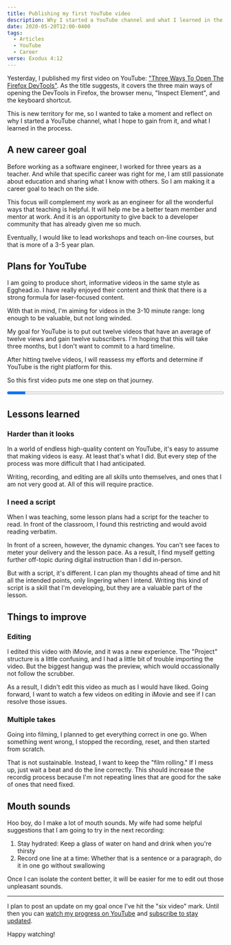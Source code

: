 ```yaml
---
title: Publishing my first YouTube video
description: Why I started a YouTube channel and what I learned in the process
date: 2020-05-20T12:00-0400
tags:
  - Articles
  - YouTube
  - Career
verse: Exodus 4:12
---
```


Yesterday, I published my first video on YouTube:
["Three Ways To Open The Firefox DevTools"](https://www.youtube.com/watch?v=1bjwBppbpxk).
As the title suggests, it covers the three main ways of opening the DevTools in
Firefox, the browser menu, "Inspect Element", and the keyboard shortcut.

This is new territory for me, so I wanted to take a moment and reflect on why I
started a YouTube channel, what I hope to gain from it, and what I learned in
the process.

## A new career goal

Before working as a software engineer, I worked for three years as a teacher.
And while that specific career was right for me, I am still passionate about
education and sharing what I know with others. So I am making it a career goal
to teach on the side.

This focus will complement my work as an engineer for all the wonderful ways
that teaching is helpful. It will help me be a better team member and mentor at
work. And it is an opportunity to give back to a developer community that has
already given me so much.

Eventually, I would like to lead workshops and teach on-line courses, but that
is more of a 3-5 year plan.

## Plans for YouTube

I am going to produce short, informative videos in the same style as Egghead.io.
I have really enjoyed their content and think that there is a strong formula for
laser-focused content.

With that in mind, I'm aiming for videos in the 3-10 minute range: long enough
to be valuable, but not long winded.

My goal for YouTube is to put out twelve videos that have an average of twelve
views and gain twelve subscribers. I'm hoping that this will take three months,
but I don't want to commit to a hard timeline.

After hitting twelve videos, I will reassess my efforts and determine if YouTube
is the right platform for this.

So this first video puts me one step on that journey.

<progress max="12" value="1" style="width:100%">1/12</progress>

## Lessons learned

### Harder than it looks

In a world of endless high-quality content on YouTube, it's easy to assume that
making videos is easy. At least that's what I did. But every step of the process
was more difficult that I had anticipated.

Writing, recording, and editing are all skills unto themselves, and ones that I
am not very good at. All of this will require practice.

### I need a script

When I was teaching, some lesson plans had a script for the teacher to read. In
front of the classroom, I found this restricting and would avoid reading
verbatim.

In front of a screen, however, the dynamic changes. You can't see faces to meter
your delivery and the lesson pace. As a result, I find myself getting further
off-topic during digital instruction than I did in-person.

But with a script, it's different. I can plan my thoughts ahead of time and hit
all the intended points, only lingering when I intend. Writing this kind of
script is a skill that I'm developing, but they are a valuable part of the
lesson.

## Things to improve

### Editing

I edited this video with iMovie, and it was a new experience. The "Project"
structure is a little confusing, and I had a little bit of trouble importing the
video. But the biggest hangup was the preview, which would occassionally not
follow the scrubber.

As a result, I didn't edit this video as much as I would have liked. Going
forward, I want to watch a few videos on editing in iMovie and see if I can
resolve those issues.

### Multiple takes

Going into filming, I planned to get everything correct in one go. When
something went wrong, I stopped the recording, reset, and then started from
scratch.

That is not sustainable. Instead, I want to keep the "film rolling." If I mess
up, just wait a beat and do the line correctly. This should increase the
recordig process because I'm not repeating lines that are good for the sake of
ones that need fixed.

## Mouth sounds

Hoo boy, do I make a lot of mouth sounds. My wife had some helpful suggestions
that I am going to try in the next recording:

1. Stay hydrated: Keep a glass of water on hand and drink when you're thirsty
2. Record one line at a time: Whether that is a sentence or a paragraph, do it
   in one go without swallowing

Once I can isolate the content better, it will be easier for me to edit out
those unpleasant sounds.

---

I plan to post an update on my goal once I've hit the "six video" mark. Until
then you can
[watch my progress on YouTube](https://www.youtube.com/channel/UC5KVcnzcZn_zCYXGR1ErV_A)
and [subscribe to stay updated](https://bit.ly/subscribe-seanmcp).

Happy watching!
